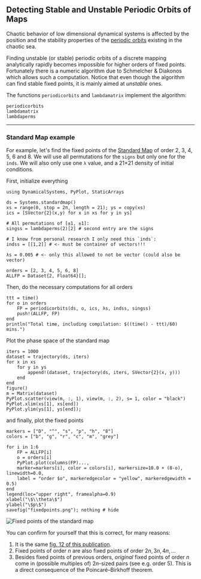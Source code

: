 ## Detecting Stable and Unstable Periodic Orbits of Maps
Chaotic behavior
of low dimensional dynamical systems is affected by the position and the stability
properties of the [periodic orbits](http://www.scholarpedia.org/article/Unstable_periodic_orbits)
existing in the chaotic sea.

Finding unstable (or stable) periodic orbits of a discrete mapping analytically
rapidly becomes impossible for higher orders of fixed points.
Fortunately there is a numeric algorithm due to
Schmelcher & Diakonos which allows such a computation. Notice that even though
the algorithm can find stable fixed points, it is mainly aimed at *unstable* ones.

The functions `periodicorbits` and `lambdamatrix` implement the algorithm:
```@docs
periodicorbits
lambdamatrix
lambdaperms
```
---
### Standard Map example
For example, let's find the fixed points of the [Standard Map](system_definition/#DynamicalSystems.Systems.standardmap) of order 2, 3, 4, 5, 6
and 8. We will use all permutations for the `signs` but only one for the `inds`.
We will also only use one `λ` value, and a 21×21 density of initial conditions.

First, initialize everything
```@example sm
using DynamicalSystems, PyPlot, StaticArrays

ds = Systems.standardmap()
xs = range(0, stop = 2π, length = 21); ys = copy(xs)
ics = [SVector{2}(x,y) for x in xs for y in ys]

# All permutations of [±1, ±1]:
singss = lambdaperms(2)[2] # second entry are the signs

# I know from personal research I only need this `inds`:
indss = [[1,2]] # <- must be container of vectors!!!

λs = 0.005 # <- only this allowed to not be vector (could also be vector)

orders = [2, 3, 4, 5, 6, 8]
ALLFP = Dataset{2, Float64}[];
```
Then, do the necessary computations for all orders

```@example sm
ttt = time()
for o in orders
    FP = periodicorbits(ds, o, ics, λs, indss, singss)
    push!(ALLFP, FP)
end
println("Total time, including compilation: $((time() - ttt)/60) mins.")
```

Plot the phase space of the standard map
```@example sm
iters = 1000
dataset = trajectory(ds, iters)
for x in xs
    for y in ys
        append!(dataset, trajectory(ds, iters, SVector{2}(x, y)))
    end
end
figure()
m = Matrix(dataset)
PyPlot.scatter(view(m, :, 1), view(m, :, 2), s= 1, color = "black")
PyPlot.xlim(xs[1], xs[end])
PyPlot.ylim(ys[1], ys[end]);
```

and finally, plot the fixed points
```@example sm
markers = ["D", "^", "s", "p", "h", "8"]
colors = ["b", "g", "r", "c", "m", "grey"]

for i in 1:6
    FP = ALLFP[i]
    o = orders[i]
    PyPlot.plot(columns(FP)...,
    marker=markers[i], color = colors[i], markersize=10.0 + (8-o), linewidth=0.0,
    label = "order $o", markeredgecolor = "yellow", markeredgewidth = 0.5)
end
legend(loc="upper right", framealpha=0.9)
xlabel("\$\\theta\$")
ylabel("\$p\$")
savefig("fixedpoints.png"); nothing # hide
```
![Fixed points of the standard map](fixedpoints.png)

You can confirm for yourself that this is correct, for many reasons:

1. It is the same [fig. 12 of this publication](https://journals.aps.org/pre/abstract/10.1103/PhysRevE.92.012914).
2. Fixed points of order $n$ are also fixed points of order $2n, 3n, 4n, ...$
3. Besides fixed points of previous orders, *original* fixed points of
   order $n$ come in (possible multiples of) $2n$-sized pairs (see e.g. order 5).
   This is a direct consequence of the Poincaré–Birkhoff theorem.
